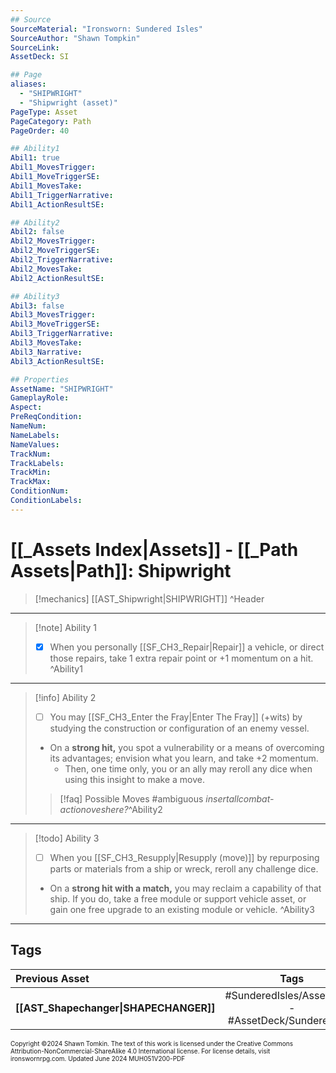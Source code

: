 ```yaml
---
## Source
SourceMaterial: "Ironsworn: Sundered Isles"
SourceAuthor: "Shawn Tompkin"
SourceLink: 
AssetDeck: SI

## Page
aliases:
  - "SHIPWRIGHT"
  - "Shipwright (asset)"
PageType: Asset
PageCategory: Path
PageOrder: 40

## Ability1
Abil1: true
Abil1_MovesTrigger: 
Abil1_MoveTriggerSE: 
Abil1_MovesTake: 
Abil1_TriggerNarrative: 
Abil1_ActionResultSE: 

## Ability2
Abil2: false
Abil2_MovesTrigger: 
Abil2_MoveTriggerSE: 
Abil2_TriggerNarrative: 
Abil2_MovesTake: 
Abil2_ActionResultSE: 

## Ability3
Abil3: false
Abil3_MovesTrigger: 
Abil3_MoveTriggerSE: 
Abil3_TriggerNarrative: 
Abil3_MovesTake: 
Abil3_Narrative: 
Abil3_ActionResultSE: 

## Properties
AssetName: "SHIPWRIGHT"
GameplayRole: 
Aspect: 
PreReqCondition: 
NameNum: 
NameLabels: 
NameValues: 
TrackNum: 
TrackLabels: 
TrackMin: 
TrackMax: 
ConditionNum: 
ConditionLabels: 
---
```

# [[_Assets Index|Assets]] - [[_Path Assets|Path]]: Shipwright

> [!mechanics] [[AST_Shipwright|SHIPWRIGHT]] ^Header
___
> [!note] Ability 1
> - [x] When you personally [[SF_CH3_Repair|Repair]] a vehicle, or direct those repairs, take 1 extra repair point or +1 momentum on a hit. ^Ability1
___
> [!info] Ability 2
> - [ ] You may [[SF_CH3_Enter the Fray|Enter The Fray]] (+wits) by studying the construction or configuration of an enemy vessel.
> - On a **strong hit,** you spot a vulnerability or a means of overcoming its advantages; envision what you learn, and take +2 momentum.
> 	- Then, one time only, you or an ally may reroll any dice when using this insight to make a move.
> > [!faq] Possible Moves
> > #ambiguous _insertallcombat-actionoveshere?_^Ability2
___
> [!todo] Ability 3
> - [ ] When you [[SF_CH3_Resupply|Resupply (move)]] by repurposing parts or materials from a ship or wreck, reroll any challenge dice.
> - On a **strong hit with a match,** you may reclaim a capability of that ship. If you do, take a free module or support vehicle asset, or gain one free upgrade to an existing module or vehicle. ^Ability3
___
## Tags

| Previous Asset | Tags | Next Asset |
| :--- | :---: | ---: |
| **[[AST_Shapechanger\|SHAPECHANGER]]** | #SunderedIsles/Assets/Path - #AssetDeck/SunderedIsles | **[[AST_Socialite\|SOCIALITE]]** |

<font size=-2>Copyright ©2024 Shawn Tomkin. The text of this work is licensed under the Creative Commons Attribution-NonCommercial-ShareAlike 4.0 International license. For license details, visit ironswornrpg.com. Updated June 2024 MUH051V200-PDF</font>